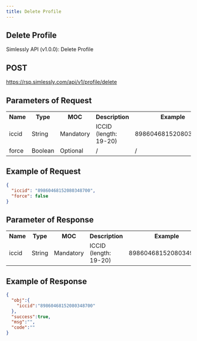 ```yaml
---
title: Delete Profile
---
```

## Delete Profile
Simlessly API (v1.0.0): Delete Profile
## POST 

<https://rsp.simlessly.com/api/v1/profile/delete>

## Parameters of Request   
<table>
    <tr>
        <th>Name</th>
        <th>Type</th>
        <th>MOC</th>
        <th>Description</th>
        <th>Example</th>
    </tr>
    <tr>
        <td>iccid</td>
        <td>String</td>
        <td>Mandatory</td>
        <td>ICCID (length: 19-20)</td>
        <td>89860468152080349618</td>
    </tr>
    <tr>
        <td>force</td>
        <td>Boolean</td>
        <td>Optional</td>
        <td>/</td>
        <td>/</td>
    </tr>
</table>

## Example of Request
```json
{
  "iccid": "89860468152080348700",
  "force": false
}
```
## Parameter of Response 
<table>
    <tr>
        <th>Name</th>
        <th>Type</th>
        <th>MOC</th>
        <th style="width:200px;">Description</th>
        <th style="width:450px;">Example</th>
    </tr>
    <tr>
        <td>iccid</td>
        <td>String</td>
        <td>Mandatory</td>
        <td>ICCID (length: 19-20)</td>
        <td>89860468152080349618</td>
    </tr>
</table>

## Example of Response
```json
{
  "obj":{
    "iccid":"89860468152080348700"
  },
  "success":true,
  "msg":"",
  "code":""
}
```